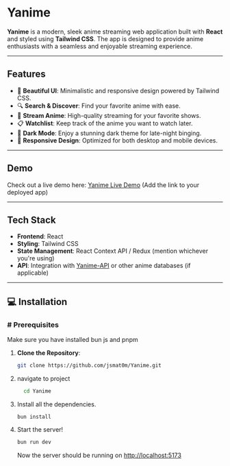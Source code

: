 # Yanime


**Yanime** is a modern, sleek anime streaming web application built with **React** and styled using **Tailwind CSS**. The app is designed to provide anime enthusiasts with a seamless and enjoyable streaming experience.

---

## Features

- 🌟 **Beautiful UI**: Minimalistic and responsive design powered by Tailwind CSS.
- 🔍 **Search & Discover**: Find your favorite anime with ease.
- 🎥 **Stream Anime**: High-quality streaming for your favorite shows.
- 📋 **Watchlist**: Keep track of the anime you want to watch later.
- 🌙 **Dark Mode**: Enjoy a stunning dark theme for late-night binging.
- 📱 **Responsive Design**: Optimized for both desktop and mobile devices.

---

## Demo

Check out a live demo here: [Yanime Live Demo](https://yanime-one.vercel.app) (Add the link to your deployed app)

---

## Tech Stack

- **Frontend**: React
- **Styling**: Tailwind CSS
- **State Management**: React Context API / Redux (mention whichever you're using)
- **API**: Integration with [Yanime-API](https://github.com/jsmat0m/Yanime-API) or other anime databases (if applicable)

---

## <span id="installation">💻 Installation</span>

### # Prerequisites

Make sure you have installed bun js and pnpm

1. **Clone the Repository**:
   ```bash
   git clone https://github.com/jsmat0m/Yanime.git
   ```

2. navigate to project

   ```bash
     cd Yanime
   ```

3. Install all the dependencies.

   ```copy
   bun install
   ```

4. Start the server!

   ```bash
   bun run dev
   ```

   Now the server should be running on [http://localhost:5173](http://localhost:5173)
